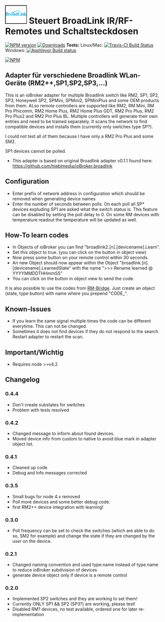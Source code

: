 # ![Logo](./admin/broadlink.png) Steuert BroadLink IR/RF-Remotes und Schaltsteckdosen

[![NPM version](http://img.shields.io/npm/v/iobroker.broadlink2.svg)](https://www.npmjs.com/package/iobroker.broadlink2)
[![Downloads](https://img.shields.io/npm/dm/iobroker.broadlink2.svg)](https://www.npmjs.com/package/iobroker.broadlink2)
**Tests:** Linux/Mac: [![Travis-CI Build Status](https://travis-ci.org/frankjoke/iobroker.broadlink2.svg?branch=master)](https://travis-ci.org/frankjoke/iobroker.broadlink2)
Windows: [![AppVeyor Build status](https://ci.appveyor.com/api/projects/status/pil6266rrtw6l5c0?svg=true)](https://ci.appveyor.com/project/frankjoke/iobroker-broadlink2)

[![NPM](https://nodei.co/npm/iobroker.broadlink2.png?downloads=true)](https://nodei.co/npm/iobroker.broadlink2/)

## Adapter für verschiedene Broadlink WLan-Geräte (RM2++,SP1,SP2,SP3,...)
This is an ioBroker adapter for multiple  Broadlink switch like RM2, SP1, SP2, SP3, Honeywell SP2, SPMini, SPMini2, SPMiniPlus and some OEM products from them.
ALso remote controllers are supported like RM2, RM Mini, RM Pro Phicomm, RM2 Home Plus, RM2 Home Plus GDT, RM2 Pro Plus, RM2 Pro Plus2 and RM2 Pro Plus BL. Multiple controllers will generate their own entries and need to be trained separately.
It scans the network to find compatible devices and installs them (currently only switches type SP?).

I could not test all of them because I have only a RM2 Pro Plus and some SM2.

SP1 devices cannot be polled.

* This adapter is based on original Broadlink adapter v0.1.1 found here: <https://github.com/hieblmedia/ioBroker.broadlink>

## Configuration
* Enter prefix of network address in configuration which should be removed when generating device names
* Enter the number of seconds between polls. On each poll all SP* devices expluding SP1 are asked what the switch status is. This feature can be disabled by setting the poll delay to 0. On some RM devices with temperature readout the temperature will be updated as well.

## How-To learn codes
* In Objects of ioBroker you can find "broadlink2.[n].[devicename].Learn".
* Set this object to true. (you can click on the button in object view)
* Now press some button on your remote control within 30 seconds.
* An new Object should now appear within the Object "broadlink.[n].[devicename].LearnedState" with the name ">>> Rename learned @ YYYYMMDDTHHmmSS"
* You can click on the button in object view to send the code.

It is also possible to use the codes from [RM-Bridge](http://rm-bridge.fun2code.de/).
Just create an object (state, type button) with name where you prepend "CODE_".

## Known-Issues
* If you learn the same signal multiple times the code can be different everytime. This can not be changed.
* Sometimes it does not find devices if they do not respond to the search. Restart adapter to restart the scan.

## Important/Wichtig
* Requires node >=v4.2

## Changelog
### 0.4.4
* Don't create substates for switches
* Problem with tests resolved

### 0.4.2
* Changed message to inform about found devices.
* Moved device info from  custom to native to avoid blue mark in adapter object list.

### 0.4.1
* Cleaned up code
* Debug and Info messages corrected

### 0.3.5
* Small bugs for node 4.x removed
* Poll more devices and some better debug code.
* first RM2++ device integration with learning!

### 0.3.0
* Poll frequency can be set to check the switches (which are able to do so, SM2 for example) and change the state if they are  changed by the user on the device.

### 0.2.1
* Changed naming convention and used type:name instead of type.name to reduce ioBroker subdivision of devices
* generate device object only if device is a remote control

### 0.2.0
* Implemented SP2 switches and they are working to set them!
* Currently ONLY SP1 && SP2 (SP3?) are working, please test!
* Disabled RM? devices, no test available, ordered one for later re-implementation
